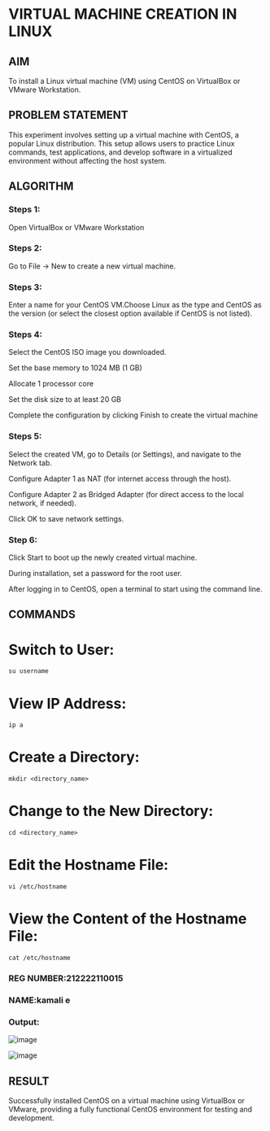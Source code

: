  # VIRTUAL MACHINE CREATION IN LINUX
  ## AIM
  
To install a Linux virtual machine (VM) using CentOS on VirtualBox or VMware Workstation.

## PROBLEM STATEMENT

This experiment involves setting up a virtual machine with CentOS, a popular Linux distribution. This setup allows users to practice Linux commands, test applications, and develop software in a virtualized environment without affecting the host system.

## ALGORITHM

 ### Steps 1: 
 Open VirtualBox or VMware Workstation
 ### Steps 2:
 Go to File -> New to create a new virtual machine.
 ### Steps 3:
 Enter a name for your CentOS VM.Choose Linux as the type and CentOS as the version (or select the closest option available if CentOS is not listed).
 ### Steps 4:
 Select the CentOS ISO image you downloaded.

Set the base memory to 1024 MB (1 GB)

Allocate 1 processor core

Set the disk size to at least 20 GB

Complete the configuration by clicking Finish to create the virtual machine
 ### Steps 5:
 Select the created VM, go to Details (or Settings), and navigate to the Network tab.

Configure Adapter 1 as NAT (for internet access through the host).

Configure Adapter 2 as Bridged Adapter (for direct access to the local network, if needed).

Click OK to save network settings.
### Step 6:
Click Start to boot up the newly created virtual machine.

During installation, set a password for the root user.

After logging in to CentOS, open a terminal to start using the command line.

## COMMANDS
# Switch to User:
```su username```

# View IP Address:
```ip a ```

# Create a Directory:
```mkdir <directory_name>```

# Change to the New Directory:
```cd <directory_name>```

# Edit the Hostname File:
```vi /etc/hostname```

# View the Content of the Hostname File:
```cat /etc/hostname```

### REG NUMBER:212222110015
### NAME:kamali e
### Output:

![image](https://github.com/user-attachments/assets/dca62a2a-bd2c-44a0-bc6b-60930049a66f)

![image](https://github.com/user-attachments/assets/9fad61cf-a680-47db-8fbb-51639fffa4a8)


## RESULT
 
Successfully installed CentOS on a virtual machine using VirtualBox or VMware, providing a fully functional CentOS environment for testing and development.
  


